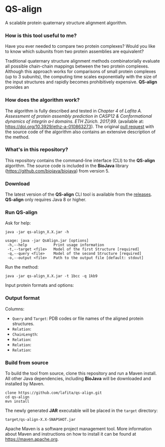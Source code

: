 # QS-align

A scalable protein quaternary structure alignment algorithm.

### How is this tool useful to me?

Have you ever needed to compare two protein complexes? 
Would you like to know which subunits from two protein assemblies are equivalent?

Traditional quaternary structure alignment methods combinatorially evaluate all possible chain-chain mappings between the two protein complexes. 
Although this approach works for comparisons of small protein complexes (up to 3 subunits), the computing time scales exponentially with the size of the input structures and rapidly becomes prohibitively expensive. 
**QS-align** provides an 

### How does the algorithm work?

The algorithm is fully described and tested in *Chapter 4* of *Lafita A. Assessment of protein assembly prediction in CASP12 & Conformational dynamics of integrin α‐I domains. ETH Zürich. 2017;99.* (available at: https://doi.org/10.3929/ethz-a-010863273).
The original [pull request](https://github.com/biojava/biojava/pull/571) with the source code of the algorithm also contains an extensive description of the method.

### What's in this repository?

This repository contains the command-line interface (CLI) to the **QS-align** algorithm.
The source code is included in the **BioJava** library (https://github.com/biojava/biojava) from version 5.

### Download

The latest version of the **QS-align** CLI tool is available from the [releases](https://github.com/lafita/qs-align/releases).
**QS-align** only requires Java 8 or higher.

### Run QS-align

Ask for help:

```
java -jar qs-align_X.X.jar -h

usage: java -jar QsAlign.jar [options]
 -h,--help            Print usage information
 -t,--target <file>   Model of the first Structure [required]
 -q,--query <file>    Model of the second Structure [required]
 -o,--output <file>   Path to the output file [default: stdout]
```

Run the method:

```
java -jar qs-align_X.X.jar -t 1bcc -q 1kb9
```

Input protein formats and options:

### Output format

Columns:

- `Query` and `Target`: PDB codes or file names of the aligned protein structures.
- `Relation`:
- `ChainLength`:
- `Relation`:
- `Relation`:
- `Relation`:


### Build from source

To build the tool from source, clone this repository and run a Maven install.
All other Java dependencies, including **BioJava** will be downloaded and installed by Maven.

```
clone https://github.com/lafita/qs-align.git
cd qs-align
mvn install
```

The newly generated **JAR** executable will be placed in the `target` directory:

```
target/qs-align-X.X-SNAPSHOT.jar
```

Apache Maven is a software project management tool.
More information about Maven and instructions on how to install it can be found at https://maven.apache.org.
